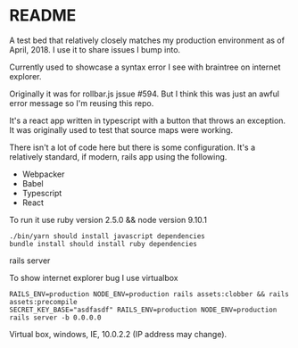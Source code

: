 # README

A test bed that relatively closely matches my production environment as of
April, 2018. I use it to share issues I bump into.

Currently used to showcase a syntax error I see with braintree on internet
explorer.

Originally it was for rollbar.js jssue #594. But I think this was just an awful
error message so I'm reusing this repo.

It's a react app written in typescript with a button that throws an exception.
It was originally used to test that source maps were working.

There isn't a lot of code here but there is some configuration.
It's a relatively standard, if modern, rails app using the following.

* Webpacker
* Babel
* Typescript
* React

To run it use ruby version 2.5.0 && node version 9.10.1

```
./bin/yarn should install javascript dependencies
bundle install should install ruby dependencies
```

rails server

To show internet explorer bug I use virtualbox

```
RAILS_ENV=production NODE_ENV=production rails assets:clobber && rails assets:precompile
SECRET_KEY_BASE="asdfasdf" RAILS_ENV=production NODE_ENV=production rails server -b 0.0.0.0
```
Virtual box, windows, IE, 10.0.2.2 (IP address may change).

